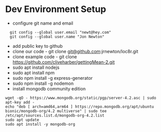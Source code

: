 # Dev Environment Setup

- configure git name and email

```
  git config --global user.email "newt@hey.com"
  git config --global user.name "Jon Newton"
```

- add public key to github
- clone our code - git clone git@github.com:jrnewton/loc8r.git
- clone example code - git clone https://github.com/cliveharber/gettingMean-2.git
- sudo apt install nodejs
- sudo apt install npm
- sudo npm install -g express-generator
- sudo npm install -g nodemon
- install mongodb community edition

```
wget -qO - https://www.mongodb.org/static/pgp/server-4.2.asc | sudo apt-key add -
echo "deb [ arch=amd64,arm64 ] https://repo.mongodb.org/apt/ubuntu bionic/mongodb-org/4.2 multiverse" | sudo tee /etc/apt/sources.list.d/mongodb-org-4.2.list
sudo apt update
sudo apt install -y mongodb-org
```
